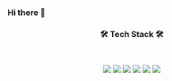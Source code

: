 ### Hi there 👋

<h3 align="center"><b>🛠 Tech Stack 🛠</b></h3>
</br>
<p align="center">
  <img src="https://img.shields.io/badge/HTML5-E34F26?style=flat-square&logo=HTML5&logoColor=white"/></a>
  <img src="https://img.shields.io/badge/CSS3-1572B6?style=flat-square&logo=CSS3&logoColor=white"/></a>
  <img src="https://img.shields.io/badge/Java-F7DF1E?style=flat-square&logo=Java&logoColor=white"/></a>
  <img src="https://img.shields.io/badge/JSP-339933?style=flat-square&logo=JSP&logoColor=white"/></a>
  <img src="https://img.shields.io/badge/Spring-47A248?style=flat-square&logo=MongoDB&logoColor=white"/></a>
  <img src="https://img.shields.io/badge/OracleSQL-4479A1?style=flat-square&logo=OracleSQL&logoColor=white"/></a>
</p>
